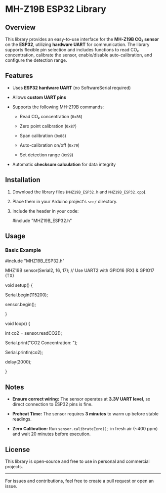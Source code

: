MH-Z19B ESP32 Library
=====================

Overview
--------

This library provides an easy-to-use interface for the **MH-Z19B CO₂ sensor** on the **ESP32**, utilizing **hardware UART** for communication. The library supports flexible pin selection and includes functions to read CO₂ concentration, calibrate the sensor, enable/disable auto-calibration, and configure the detection range.

Features
--------

*   Uses **ESP32 hardware UART** (no SoftwareSerial required)

*   Allows **custom UART pins**

*   Supports the following MH-Z19B commands:

    *   Read CO₂ concentration (`0x86`)

    *   Zero point calibration (`0x87`)

    *   Span calibration (`0x88`)

    *   Auto-calibration on/off (`0x79`)

    *   Set detection range (`0x99`)

*   Automatic **checksum calculation** for data integrity


Installation
------------

1.  Download the library files (`MHZ19B_ESP32.h` and `MHZ19B_ESP32.cpp`).

2.  Place them in your Arduino project's `src/` directory.

3.  Include the header in your code:

    #include "MHZ19B\_ESP32.h"


Usage
-----

### Basic Example

#include "MHZ19B\_ESP32.h"



MHZ19B sensor(Serial2, 16, 17); // Use UART2 with GPIO16 (RX) & GPIO17 (TX)



void setup() {

Serial.begin(115200);

sensor.begin();

}



void loop() {

int co2 = sensor.readCO2();

Serial.print("CO2 Concentration: ");

Serial.println(co2);

delay(2000);

}

Notes
-----

*   **Ensure correct wiring:** The sensor operates at **3.3V UART level**, so direct connection to ESP32 pins is fine.

*   **Preheat Time:** The sensor requires **3 minutes** to warm up before stable readings.

*   **Zero Calibration:** Run `sensor.calibrateZero();` in fresh air (~400 ppm) and wait 20 minutes before execution.


License
-------

This library is open-source and free to use in personal and commercial projects.

* * *

For issues and contributions, feel free to create a pull request or open an issue.
